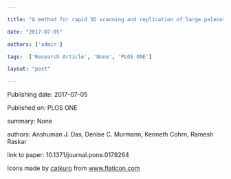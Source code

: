 ---
title: "A method for rapid 3D scanning and replication of large paleontological specimens"
date: "2017-07-05"
authors: ['admin']
tags:  ['Research Article', 'None', 'PLOS ONE']
layout: "post"
---
Publishing date: 2017-07-05

Published on: PLOS ONE

summary: None

authors: Anshuman J. Das, Denise C. Murmann, Kenneth Cohrn, Ramesh Raskar

link to paper: 10.1371/journal.pone.0179264

Icons made by <a href="https://www.flaticon.com/free-icon/bookshelves_3576884" title="catkuro">catkuro</a> from <a href="https://www.flaticon.com/" title="Flaticon"> www.flaticon.com</a>